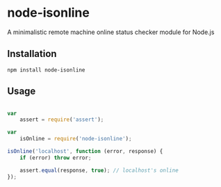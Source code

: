 # node-isonline

A minimalistic remote machine online status checker module for Node.js

## Installation

```
npm install node-isonline
```

## Usage

```javascript

var
    assert = require('assert');

var
    isOnline = require('node-isonline');

isOnline('localhost', function (error, response) {
    if (error) throw error;

    assert.equal(response, true); // localhost's online
});
```